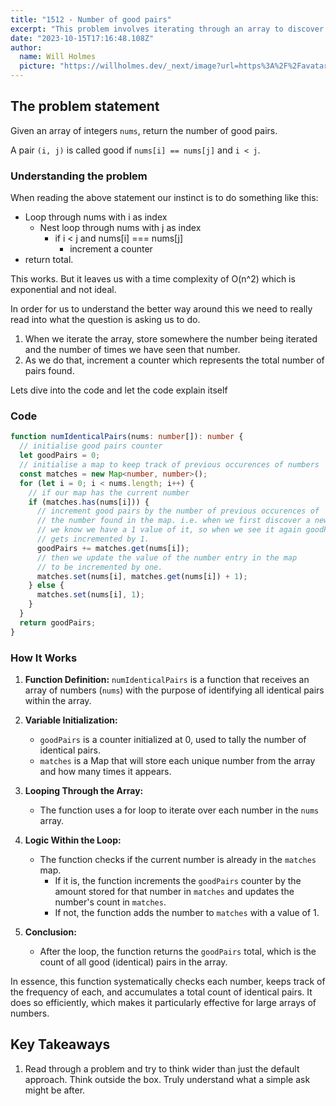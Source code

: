 ```yaml
---
title: "1512 - Number of good pairs"
excerpt: "This problem involves iterating through an array to discover the number of good pairs that match the required criteria. Easy to do it in O(n^2) but can it be done in O(n)?"
date: "2023-10-15T17:16:48.108Z"
author:
  name: Will Holmes
  picture: "https://willholmes.dev/_next/image?url=https%3A%2F%2Favatars.githubusercontent.com%2Fu%2F13040458&w=128&q=75"
---
```


## The problem statement

Given an array of integers `nums`, return the number of good pairs.

A pair `(i, j)` is called good if `nums[i] == nums[j]` and `i < j`.

### Understanding the problem

When reading the above statement our instinct is to do something like this:

- Loop through nums with i as index
  - Nest loop through nums with j as index
    - if i < j and nums[i] === nums[j]
      - increment a counter
- return total.

This works. But it leaves us with a time complexity of O(n^2) which is exponential and not ideal.

In order for us to understand the better way around this we need to really read into what the question is asking us to do.

1. When we iterate the array, store somewhere the number being iterated and the number of times we have seen that number.
2. As we do that, increment a counter which represents the total number of pairs found.

Lets dive into the code and let the code explain itself

### Code

```ts
function numIdenticalPairs(nums: number[]): number {
  // initialise good pairs counter
  let goodPairs = 0;
  // initialise a map to keep track of previous occurences of numbers
  const matches = new Map<number, number>();
  for (let i = 0; i < nums.length; i++) {
    // if our map has the current number
    if (matches.has(nums[i])) {
      // increment good pairs by the number of previous occurences of
      // the number found in the map. i.e. when we first discover a new number
      // we know we have a 1 value of it, so when we see it again goodPairs
      // gets incremented by 1.
      goodPairs += matches.get(nums[i]);
      // then we update the value of the number entry in the map
      // to be incremented by one.
      matches.set(nums[i], matches.get(nums[i]) + 1);
    } else {
      matches.set(nums[i], 1);
    }
  }
  return goodPairs;
}
```

### How It Works

1. **Function Definition:**
   `numIdenticalPairs` is a function that receives an array of numbers (`nums`) with the purpose of identifying all identical pairs within the array.

2. **Variable Initialization:**

   - `goodPairs` is a counter initialized at 0, used to tally the number of identical pairs.
   - `matches` is a Map that will store each unique number from the array and how many times it appears.

3. **Looping Through the Array:**

   - The function uses a for loop to iterate over each number in the `nums` array.

4. **Logic Within the Loop:**

   - The function checks if the current number is already in the `matches` map.
     - If it is, the function increments the `goodPairs` counter by the amount stored for that number in `matches` and updates the number's count in `matches`.
     - If not, the function adds the number to `matches` with a value of 1.

5. **Conclusion:**
   - After the loop, the function returns the `goodPairs` total, which is the count of all good (identical) pairs in the array.

In essence, this function systematically checks each number, keeps track of the frequency of each, and accumulates a total count of identical pairs. It does so efficiently, which makes it particularly effective for large arrays of numbers.

## Key Takeaways

1. Read through a problem and try to think wider than just the default approach. Think outside the box. Truly understand what a simple ask might be after.
